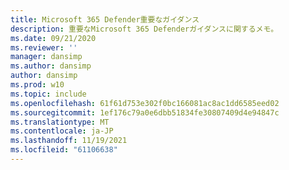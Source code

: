 ```yaml
---
title: Microsoft 365 Defender重要なガイダンス
description: 重要なMicrosoft 365 Defenderガイダンスに関するメモ。
ms.date: 09/21/2020
ms.reviewer: ''
manager: dansimp
ms.author: dansimp
author: dansimp
ms.prod: w10
ms.topic: include
ms.openlocfilehash: 61f61d753e302f0bc166081ac8ac1dd6585eed02
ms.sourcegitcommit: 1ef176c79a0e6dbb51834fe30807409d4e94847c
ms.translationtype: MT
ms.contentlocale: ja-JP
ms.lasthandoff: 11/19/2021
ms.locfileid: "61106638"
---
```

